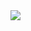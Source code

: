 <img src="http://www.plantuml.com/plantuml/proxy?src=https://raw.githubusercontent.com/soerensofke/DiamondDust/master/soc/syscon/syscon.puml">
